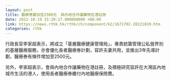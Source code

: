 ```yaml
---
layout: post
title: 醫療券擬加至2500元　與內地合作讓藥物在港註冊
date: 2022-10-19 15:20:17.000000000 +08:00
link: https://news.rthk.hk/rthk/ch/component/k2/1671702-20221019.htm
categories: rthk
---
```


行政長官李家超表示，將成立「基層醫療健康管理局」，專責統籌管理公私營界別的基層醫療服務，亦會優化長者醫療券計劃，容許夫妻共用，並推出3年先導計劃，醫療券有條件增加至2500元。

另外，李家超表示，會與內地合作讓藥物在港註冊，及積極研究容許在大灣區內地城市生活的港人，使用長者醫療券繳付內地醫療保險費。
